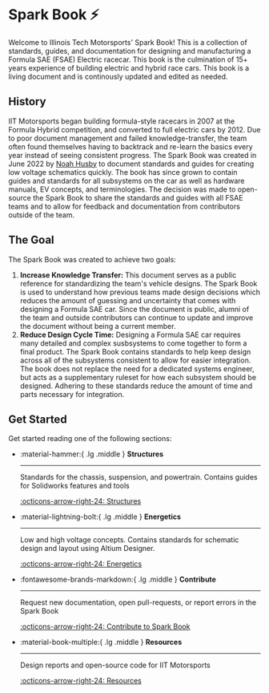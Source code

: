 # Spark Book ⚡

Welcome to Illinois Tech Motorsports' Spark Book! This is a collection of standards, guides, and documentation for designing and manufacturing a Formula SAE (FSAE) Electric racecar. This book is the culmination of 15+ years experience of building electric and hybrid race cars. This book is a living document and is continously updated and edited as needed. 

## History

IIT Motorsports began building formula-style racecars in 2007 at the Formula Hybrid competition, and converted to full electric cars by 2012. Due to poor document management and failed knowledge-transfer, the team often found themselves having to backtrack and re-learn the basics every year instead of seeing consistent progress. The Spark Book was created in June 2022 by [Noah Husby](https://noahhusby.com) to document standards and guides for creating low voltage schematics quickly. The book has since grown to contain guides and standards for all subsystems on the car as well as hardware manuals, EV concepts, and terminologies. The decision was made to open-source the Spark Book to share the standards and guides with all FSAE teams and to allow for feedback and documentation from contributors outside of the team.

## The Goal
The Spark Book was created to achieve two goals:

1. **Increase Knowledge Transfer:** This document serves as a public reference for standardizing the team's vehicle designs. The Spark Book is used to understand how previous teams made design decisions which reduces the amount of guessing and uncertainty that comes with designing a Formula SAE car. Since the document is public, alumni of the team and outside contributors can continue to update and improve the document without being a current member.
2. **Reduce Design Cycle Time:** Designing a Formula SAE car requires many detailed and complex susbsystems to come together to form a final product. The Spark Book contains standards to help keep design across all of the subsystems consistent to allow for easier integration. The book does not replace the need for a dedicated systems engineer, but acts as a supplementary ruleset for how each subsystem should be designed. Adhering to these standards reduce the amount of time and parts necessary for integration.

## Get Started

Get started reading one of the following sections:

<div class="grid cards" markdown>

-   :material-hammer:{ .lg .middle } __Structures__

    ---

    Standards for the chassis, suspension, and powertrain. Contains guides for Solidworks features and tools

    [:octicons-arrow-right-24: Structures](#)

-   :material-lightning-bolt:{ .lg .middle } __Energetics__

    ---

    Low and high voltage concepts. Contains standards for schematic design and layout using Altium Designer. 

    [:octicons-arrow-right-24: Energetics](#)

-   :fontawesome-brands-markdown:{ .lg .middle } __Contribute__

    ---

    Request new documentation, open pull-requests, or report errors in the Spark Book

    [:octicons-arrow-right-24: Contribute to Spark Book](#)

-   :material-book-multiple:{ .lg .middle } __Resources__

    ---

    Design reports and open-source code for IIT Motorsports

    [:octicons-arrow-right-24: Resources](https://iitmotorsports.org/resources)

</div>
